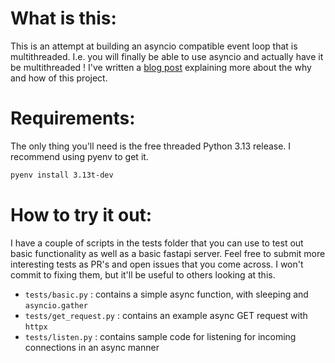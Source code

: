# What is this:
This is an attempt at building an asyncio compatible event loop that is multithreaded. I.e. you will finally be able to use asyncio and actually have it be multithreaded !
I've written a [blog post](https://www.neilbotelho.com/blog/multithreaded-async.html) explaining more about the why and how of this project.


# Requirements:
The only thing you'll need is the free threaded Python 3.13 release. I recommend using pyenv to get it.

```bash
pyenv install 3.13t-dev
```

# How to try it out:
I have a couple of scripts in the tests folder that you can use to test out basic functionality as well as a basic fastapi server. 
Feel free to submit more interesting tests as PR's and open issues that you come across. I won't commit to fixing them, but it'll be useful to others looking at this.

- `tests/basic.py` : contains a simple async function, with sleeping and `asyncio.gather`
- `tests/get_request.py` : contains an example async GET request with `httpx`
- `tests/listen.py` : contains sample code for listening for incoming connections in an async manner
